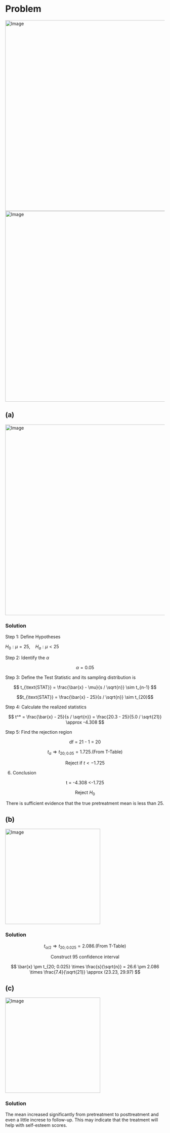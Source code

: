 # Problem
<img width="600" alt="Image" src="https://github.com/user-attachments/assets/c367efe8-b33a-43b3-9015-cdfc27d48e47" />

<img width="600" alt="Image" src="https://github.com/user-attachments/assets/f176428c-2064-42d9-8daf-ccff474c8ccf" />

## (a)
<img width="600" alt="Image" src="https://github.com/user-attachments/assets/bb17badf-6455-4f2b-b1f0-68f938ecacb9" />

### Solution

Step 1: Define Hypotheses

$H_0: \mu = 25, \quad H_a: \mu < 25$

Step 2: Identify the $\alpha$

$$\alpha = 0.05$$

Step 3: Define the Test Statistic and its sampling distribution is  

$$
t_{\text{STAT}} = \frac{\bar{x} - \mu}{s / \sqrt{n}} \sim t_{n-1}
$$

$$t_{\text{STAT}} = \frac{\bar{x} - 25}{s / \sqrt{n}} \sim t_{20}$$

Step 4: Calculate the realized statistics

$$
t^* = \frac{\bar{x} - 25}{s / \sqrt{n}} = \frac{20.3 - 25}{5.0 / \sqrt{21}} \approx -4.308
$$

Step 5: Find the rejection region

$$\text{df = 21 - 1 = 20}$$

$$t_{\alpha} \Rightarrow t_{20;0.05}=1.725. \text{(From T-Table)}$$ 

$$
\text{Reject if }t < -1.725
$$

6. Conclusion

$$\text{t = -4.308 <-1.725}$$ 

$$\text{Reject }H_0$$ 

$$\text{There is sufficient evidence that the true pretreatment mean is less than 25.}$$
  
## (b)
<img width="300" alt="Image" src="https://github.com/user-attachments/assets/edf20e0f-5b42-4c97-a8ca-3d46858f6caf" />

### Solution
$$t_{\alpha/2} \Rightarrow t_{20;0.025}=2.086. \text{(From T-Table)}$$

$$\text{Construct 95 confidence interval}$$

$$
\bar{x} \pm t_{20; 0.025} \times \frac{s}{\sqrt{n}} = 26.6 \pm 2.086 \times \frac{7.4}{\sqrt{21}} \approx (23.23, 29.97)
$$  

## (c)
<img width="300" alt="Image" src="https://github.com/user-attachments/assets/b0edc049-2aa1-4c8b-9bb8-7c3918fb2cfe" />

### Solution
The mean increased significantly from pretreatment to posttreatment and even a little increse to follow-up. This may indicate that the treatment will help with self-esteem scores.
